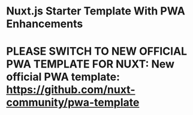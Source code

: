 # Nuxt.js Starter Template With PWA Enhancements

# PLEASE SWITCH TO NEW OFFICIAL PWA TEMPLATE FOR NUXT: New official PWA template: https://github.com/nuxt-community/pwa-template
